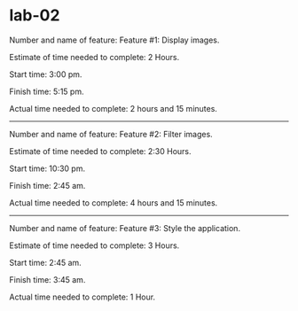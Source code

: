 # lab-02

Number and name of feature: Feature #1: Display images.

Estimate of time needed to complete: 2 Hours.

Start time: 3:00 pm.

Finish time: 5:15 pm.

Actual time needed to complete: 2 hours and 15 minutes.


---


Number and name of feature: Feature #2: Filter images.

Estimate of time needed to complete: 2:30 Hours.

Start time: 10:30 pm.

Finish time: 2:45 am.

Actual time needed to complete: 4 hours and 15 minutes.


---


Number and name of feature: Feature #3: Style the application.

Estimate of time needed to complete: 3 Hours.

Start time: 2:45 am.

Finish time: 3:45 am.

Actual time needed to complete: 1 Hour.